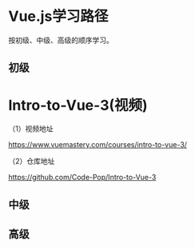 # Vue.js学习路径

按初级、中级、高级的顺序学习。

## 初级

# Intro-to-Vue-3(视频)

（1）视频地址

https://www.vuemastery.com/courses/intro-to-vue-3/

（2）仓库地址

https://github.com/Code-Pop/Intro-to-Vue-3

## 中级

## 高级



